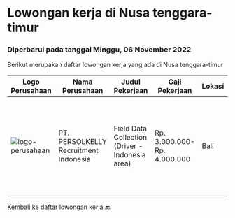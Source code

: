 
  # Lowongan kerja di Nusa tenggara-timur

  ### Diperbarui pada tanggal Minggu, 06 November 2022

  Berikut merupakan daftar lowongan kerja yang ada di Nusa tenggara-timur

  |Logo Perusahaan | Nama Perusahaan | Judul Pekerjaan | Gaji Pekerjaan | Lokasi | Deskripsi | Tanggal diunggah | Pranala |
  | -------------- | --------------- | --------------- | --------- | --------- | -------------- | ------- | ----------- |
  |![logo-perusahaan](https://image-service-cdn.seek.com.au/a778cc2d537d275f0abc3d64068f14c4c640057e/ee4dce1061f3f616224767ad58cb2fc751b8d2dc)|PT. PERSOLKELLY Recruitment Indonesia|Field Data Collection (Driver - Indonesia area)|Rp. 3.000.000-Rp. 4.000.000|Bali|Job Description: Kumpulkan (peta) imajiner di area sesuai instruksi pemimpin. Memenuhi target pemetaan harian/bulanan &amp; mengoperasikan, menangani...|Rabu, 26 Oktober 2022|https://www.jobstreet.co.id/id/job/field-data-collection-driver-indonesia-area-4081173?token=0~4be2284b-2dcd-44f3-a75a-801a4a60787b&sectionRank=1&jobId=jobstreet-id-job-4081173|


  [Kembali ke daftar lowongan kerja 🔙](../README.md#daftar-lowongan-kerja)
  